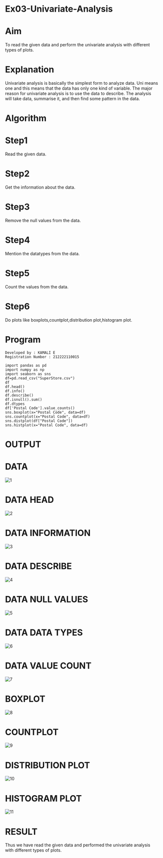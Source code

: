 # Ex03-Univariate-Analysis

# Aim

To read the given data and perform the univariate analysis with different types of plots.

# Explanation

Univariate analysis is basically the simplest form to analyze data. Uni means one and this means that the data has only one kind of variable. The major reason for univariate analysis is to use the data to describe. The analysis will take data, summarise it, and then find some pattern in the data.

# Algorithm

# Step1

Read the given data.

# Step2

Get the information about the data.

# Step3

Remove the null values from the data.

# Step4

Mention the datatypes from the data.

# Step5

Count the values from the data.

# Step6

Do plots like boxplots,countplot,distribution plot,histogram plot.

# Program

```
Developed by : KAMALI E
Registration Number : 212222110015

import pandas as pd
import numpy as np
import seaborn as sns
df=pd.read_csv("SuperStore.csv")
df
df.head()
df.info()
df.describe()
df.isnull().sum()
df.dtypes
df['Postal Code'].value_counts()
sns.boxplot(x="Postal Code", data=df)
sns.countplot(x="Postal Code", data=df)
sns.distplot(df["Postal Code"])
sns.histplot(x="Postal Code", data=df)
```

# OUTPUT

# DATA
![1](https://user-images.githubusercontent.com/120567837/228320149-5e55eba5-9002-4473-97c7-ad68d6f8b9bf.png)


# DATA HEAD

![2](https://user-images.githubusercontent.com/120567837/228320193-71f6506f-ec9e-494c-86ed-19847f6b9d2d.png)


# DATA INFORMATION

![3](https://user-images.githubusercontent.com/120567837/228320230-b8ed3403-6651-45b2-b195-916cf2cc7c50.png)


# DATA DESCRIBE 

![4](https://user-images.githubusercontent.com/120567837/228320264-cc8e1a82-72bf-4bd8-8e51-60492af253b2.png)


# DATA NULL VALUES

![5](https://user-images.githubusercontent.com/120567837/228320284-633287da-6a90-41be-9b93-c93b1768b882.png)


# DATA DATA TYPES

![6](https://user-images.githubusercontent.com/120567837/228320330-09145f51-61e1-4622-a23c-0e663d46d43f.png)


# DATA VALUE COUNT

![7](https://user-images.githubusercontent.com/120567837/228320356-26ebe542-2a28-4a6c-a1ce-4eae86276ab0.png)


# BOXPLOT

![8](https://user-images.githubusercontent.com/120567837/228320407-a0b84471-b8f6-4edf-94c1-bef279f5ca4d.png)


# COUNTPLOT

![9](https://user-images.githubusercontent.com/120567837/228320447-a52c08d9-420f-40fe-9538-587b8091016b.png)


# DISTRIBUTION PLOT

![10](https://user-images.githubusercontent.com/120567837/228320477-70071f31-c8d2-4916-8199-6a2ace30d14d.png)


# HISTOGRAM PLOT

![11](https://user-images.githubusercontent.com/120567837/228320510-00b0aeee-3314-4b09-958d-db0da33a8be7.png)


# RESULT

Thus we have read the given data and performed the univariate analysis with different types of plots.
